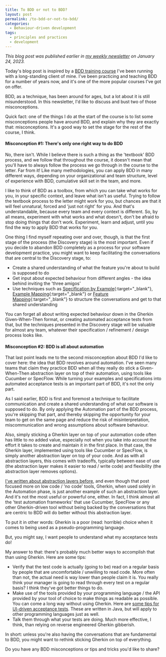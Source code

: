 ```yaml
---
title: To BDD or not to BDD?
layout: post
permalink: /to-bdd-or-not-to-bdd/
categories:
  - Behaviour-driven development
tags:
  - principles and practices
  - development
---
```

_This blog post was published earlier in [my weekly newsletter](/newsletter/) on January 24, 2023._

Today's blog post is inspired by a [BDD training course](/training/behaviour-driven-development/) I've been running with a long-standing client of mine. I've been practicing and teaching BDD for a number of years now, and it's one of the more popular courses I've got on offer.

BDD, as a technique, has been around for ages, but a lot about it is still misunderstood. In this newsletter, I'd like to discuss and bust two of those misconceptions.

Quick fact: one of the things I do at the start of the course is to list some misconceptions people have around BDD, and explain why they are exactly that: misconceptions. It's a good way to set the stage for the rest of the course, I think.

#### Misconception #1: There's only one right way to do BDD
No, there isn't. While I believe there is such a thing as the 'textbook' BDD process, and we follow that throughout the course, it doesn't mean that you'll have to always follow the process we go through in the course to the letter. Far from it! Like many methodologies, you can apply BDD in many different ways, depending on your organizational and team structure, level of experience with BDD, cumulative skill set in the team, and more.

I like to think of BDD as a toolbox, from which you can take what works for you, in your specific context, and leave what isn't as useful. Trying to follow the textbook process to the letter might work for you, but chances are that it will feel unnatural, forced and 'just not right' for you. And that's understandable, because every team and every context is different. So, by all means, experiment with what works and what doesn't, don't be afraid to stop doing things that don't work. Experiment, learn and adjust, until you find the way to apply BDD that works for you.

One thing I find myself repeating over and over, though, is that the first stage of the process (the Discovery stage) is the most important. Even if you decide to abandon BDD completely as a process for your software development practice, you might want to keep facilitating the conversations that are central to the Discovery stage, to:

* Create a shared understanding of what the feature you're about to build is supposed to do
* Get input about expected behaviour from different angles - the idea behind inviting the 'three amigos'
* Use techniques such as [Specification by Example](https://en.wikipedia.org/wiki/Specification_by_example){:target="_blank"}, [Example Mapping](https://cucumber.io/blog/bdd/example-mapping-introduction/){:target="_blank"} or [Feature Mapping](https://johnfergusonsmart.com/feature-mapping-a-simpler-path-from-stories-to-executable-acceptance-criteria/){:target="_blank"} to structure the conversations and get to that shared understanding

You can forget all about writing expected behaviour down in the Gherkin Given-When-Then format, or creating automated acceptance tests from that, but the techniques presented in the Discovery stage will be valuable for almost any team, whatever their specification / refinement / design process looks like.

#### Misconception #2: BDD is all about automation
That last point leads me to the second misconception about BDD I'd like to cover here: the idea that BDD revolves around automation. I've seen many teams that claim they practice BDD when all they really do stick a Given-When-Then abstraction layer on top of their automation, using tools like Cucumber or SpecFlow. While turning your examples and specifications into automated acceptance tests is an important part of BDD, it's not the only part.

As I said earlier, BDD is first and foremost a technique to facilitate communication and create a shared understanding of what our software is supposed to do. By only applying the Automation part of the BDD process, you're skipping that part, and thereby skipping the opportunity for your team to get on the same page and reduce the risk of misinterpretation, miscommunication and wrong assumptions about software behaviour.

Also, simply sticking a Gherkin layer on top of your automation code often has little to no added value, especially not when you take into account the effort it takes to create and maintain it in the first place. In that case, the Gherkin layer, implemented using tools like Cucumber or SpecFlow, is simply another abstraction layer on top of your code. And as with all abstraction layers, this comes with tradeoffs, typically between ease of use (the abstraction layer makes it easier to read / write code) and flexibility (the abstraction layer removes options).

[I've written about abstraction layers before](/on-codeless-automation-or-rather-on-abstraction-layers/), and even though that post focused more on low code / 'no code' tools, Gherkin, when used solely in the Automation phase, is just another example of such an abstraction layer. And it's not the most useful or powerful one, either. In fact, I think almost all the 'test automation frameworks' that use Cucumber, SpecFlow or any other Gherkin-driven tool without being backed by the conversations that are centric to BDD will do better without this abstraction layer.

To put it in other words: Gherkin is a poor (read: horrible) choice when it comes to being used as a pseudo-programming language.

But, you might say, I want people to understand what my acceptance tests do!

My answer to that: there's probably much better ways to accomplish that than using Gherkin. Here are some tips:

* Verify that the test code is actually (going to be) read on a regular basis by people that are uncomfortable / unwilling to read code. More often than not, the actual need is way lower than people claim it is. You really think your manager is going to read through every test on a regular basis? I think they've got better things to do.
* Make use of the tools provided by your programming language / the API provided by your tool of choice to make things as readable as possible. You can come a long way without using Gherkin. Here are [some tips for UI-driven acceptance tests](/do-you-really-need-that-cucumber-with-your-selenium/). These are written in Java, but will apply to other programming languages just as well.
* Talk them through what your tests are doing. Much more effective, I think, than relying on reverse engineered Gherkin gibberish.

In short: unless you're also having the conversations that are fundamental to BDD, you might want to rethink sticking Gherkin on top of everything.

Do you have any BDD misconceptions or tips and tricks you'd like to share?